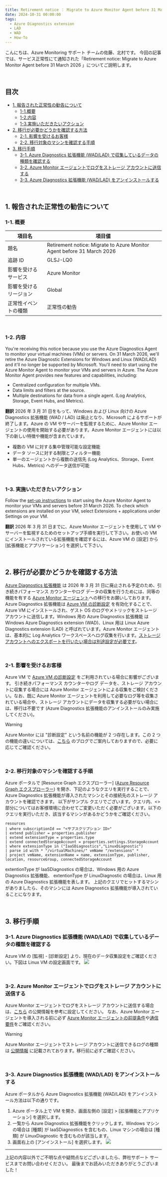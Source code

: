 ```yaml
---
title: Retirement notice ： Migrate to Azure Monitor Agent before 31 March 2026 について
date: 2024-10-31 00:00:00
tags:
  - Azure Diagnostics extension
  - LAD
  - WAD
  - How-To
---
```


こんにちは、Azure Monitoring サポート チームの佐藤、北村です。
今回の記事では、サービス正常性にて通知された「Retirement notice: Migrate to Azure Monitor Agent before 31 March 2026 」についてご説明します。

<br>

<!-- more -->
## 目次
- [1. 報告された正常性の勧告について](#1-報告された正常性の勧告について)
  - [1-1.概要](#1-1-概要)
  - [1-2.内容](#1-2-内容)
  - [1-3.実施いただきたいアクション](#1-3-実施いただきたいアクション)
- [2. 移行が必要かどうかを確認する方法](#2-移行が必要かどうかを確認する方法)
  - [2-1. 影響を受けるお客様](#2-1-影響を受けるお客様)
  - [2-2. 移行対象のマシンを確認する手順](#2-2-移行対象のマシンを確認する手順)
- [3. 移行手順](#3-移行手順)
  - [3-1. Azure Diagnostics 拡張機能 (WAD/LAD) で収集しているデータの種類を確認する](#3-1-Azure-Diagnostics-拡張機能-WAD-LAD-で収集しているデータの種類を確認する)
  - [3-2. Azure Monitor エージェントでログをストレージ アカウントに送信する](#3-2-Azure-Monitor-エージェントでログをストレージ-アカウントに送信する)
  - [3-3. Azure Diagnostics 拡張機能 (WAD/LAD) をアンインストールする](#3-3-Azure-Diagnostics-拡張機能-WAD-LAD-をアンインストールする)


<br>


## 1. 報告された正常性の勧告について
### 1-1. 概要

| 項目名 | 項目値 |
|-------------|--------------------------------------------------------------------------------------|
| 題名                 | Retirement notice: Migrate to Azure Monitor Agent before 31 March 2026 |
| 追跡 ID              | GLSJ-LQ0 |
| 影響を受けるサービス   | Azure Monitor |
| 影響を受けるリージョン | Global |
| 正常性イベントの種類   | 正常性の勧告 |

<br>

### 1-2. 内容
You're receiving this notice because you use the Azure Diagnostics Agent to monitor your virtual machines (VMs) or servers.
On 31 March 2026, we'll retire the Azure Diagnostic Extensions for Windows and Linux (WAD/LAD) and it'll no longer be supported by Microsoft. You'll need to start using the Azure Monitor Agent to monitor your VMs and servers in Azure. The Azure Monitor Agent provides new features and capabilities, including:

- Centralized configuration for multiple VMs.
- Data limits and filters at the source.
- Multiple destinations for data from a single agent. (Log Analytics, Storage, Event Hubs, and Metrics).

**翻訳**
2026 年 3 月 31 日をもって、Windows および Linux 向けの Azure Diagnostics 拡張機能 (WAD / LAD) は廃止となり、Microsoft によるサポートが終了します。Azure の VM やサーバーを監視するために、Azure Monitor エージェントの使用を開始する必要があります。Azure Monitor エージェントには以下の新しい特徴や機能が含まれています。

- 複数の VM に対する集中管理可能な設定機能
- データ ソースに対する制限とフィルター機能
- 単一のエージェントから複数の送信先 (Log Analytics、Storage、Event Hubs、Metrics) へのデータ送信が可能


<br>

### 1-3. 実施いただきたいアクション
Follow the [set-up instructions](https://learn.microsoft.com/en-us/azure/azure-monitor/agents/azure-monitor-agent-send-data-to-event-hubs-and-storage?tabs=windows%2Cwindows-1) to start using the Azure Monitor Agent to monitor your VMs and servers before 31 March 2026.
To check which extensions are installed on your VM, select Extensions + applications under Settings on your VM.

**翻訳**
2026 年 3 月 31 日までに、Azure Monitor エージェントを使用して VM やサーバーを監視するためのセットアップ手順を実行して下さい。お使いの VM にインストールされている拡張機能を確認するには、Azure VM の [設定] から [拡張機能とアプリケーション] を選択して下さい。

<br>



## 2. 移行が必要かどうかを確認する方法
[Azure Diagnostics 拡張機能](https://learn.microsoft.com/ja-jp/azure/azure-monitor/agents/diagnostics-extension-overview) は 2026 年 3 月 31 日に廃止される予定のため、引き続きパフォーマンス カウンターやログ データの収集を行うためには、同等の機能を有する [Azure Monitor エージェント](https://learn.microsoft.com/ja-jp/azure/azure-monitor/agents/azure-monitor-agent-overview)への移行をお願いしております。
Azure Diagnostics 拡張機能は [Azure VM の診断設定](https://jpazmon-integ.github.io/blog/AzureMonitorEssential/HowToDiagnosticsSettings/#2-Azure-VM-%E3%81%AE%E8%A8%BA%E6%96%AD%E8%A8%AD%E5%AE%9A) を有効化することで、Azure VM にインストールされ、ゲスト OS のログやメトリックをストレージ アカウントに送信します。Windows 用の Azure Diagnostics 拡張機能 は Windows Azure Diagnostics extension (WAD)、Linux 用は Linux Azure Diagnostics extension (LAD) と呼ばれています。Azure Monitor エージェントは、基本的に Log Analytics ワークスペースへログ収集を行います。[ストレージ アカウントへのエクスポートを行いたい場合は別途設定が必要です](https://learn.microsoft.com/ja-jp/azure/azure-monitor/agents/azure-monitor-agent-send-data-to-event-hubs-and-storage?tabs=windows%2Cwindows-1)。


<br>



### 2-1. 影響を受けるお客様
Azure VM で [Azure VM の診断設定](https://jpazmon-integ.github.io/blog/AzureMonitorEssential/HowToDiagnosticsSettings/#2-Azure-VM-%E3%81%AE%E8%A8%BA%E6%96%AD%E8%A8%AD%E5%AE%9A) をご利用されている場合に影響がございます。
引き続きパフォーマンス カウンターやログ データを、ストレージ アカウントに収集する場合には Azure Monitor エージェントによる収集をご検討ください。なお、既に Azure Monitor エージェントを利用して必要なログ等を収集されている場合や、ストレージ アカウントにデータを収集する必要がない場合には、移行は不要です (Azure Diagnostics 拡張機能のアンインストールのみ実施してください)。

> [!WARNING]
> Azure Monitor には "診断設定" という名前の機能が 2 つ存在します。この 2 つの機能の違いについては、[こちら](https://jpazmon-integ.github.io/blog/AzureMonitorEssential/HowToDiagnosticsSettings/#2-Azure-VM-%E3%81%AE%E8%A8%BA%E6%96%AD%E8%A8%AD%E5%AE%9A) のブログでご案内しておりますので、必要に応じてご確認ください。



<br>


### 2-2. 移行対象のマシンを確認する手順
Azure ポータルで [Resource Graph エクスプローラー] ([Azure Resource Graph エクスプローラー](https://learn.microsoft.com/ja-jp/azure/governance/resource-graph/first-query-portal)) を開き、下記のようなクエリを実行することで、Azure Diagnostics 拡張機能が導入されたマシンとその接続先のストレージ アカウントを確認できます。
以下がサンプル クエリでございます。クエリ内、<> 部分についてはお客様環境に合わせてご変更いただく必要がございます。以下のクエリを実行いただき、該当するマシンがあるかどうかをご確認ください。
```
resources 
| where subscriptionId == "<サブスクリプション ID>"
| extend publisher = properties.publisher
| extend extensionType = properties.type
| extend connectedStorageAccount = properties.settings.StorageAccount
| where extensionType in ("IaaSDiagnostics","LinuxDiagnostic")
| parse id with * "/virtualMachines/" vmName "/extensions" *
| project vmName, extensionName = name, extensionType, publisher, location, resourceGroup, connectedStorageAccount
```

extentionType が IaaSDiagnostics の場合は、Windows 用の Azure Diagnostics 拡張機能、
extentionType が LinuxDiagnostic の場合は、Linux 用の Azure Diagnostics 拡張機能を表します。
上記のクエリでヒットするマシンがありましたら、そのマシンには Azure Diagnostics 拡張機能が導入されていることになります。


<br>

## 3. 移行手順
### 3-1. Azure Diagnostics 拡張機能 (WAD/LAD) で収集しているデータの種類を確認する
Azure VM の [監視] - [診断設定] より、現在のデータ収集設定をご確認ください。下図は Linux VM の設定画面です。
![](./HowToMigrateToAmaFromAzureDiagnostics/image01.png)


<br>

### 3-2. Azure Monitor エージェントでログをストレージ アカウントに送信する
Azure Monitor エージェントでログをストレージ アカウントに送信する場合は、[こちら](https://learn.microsoft.com/ja-jp/azure/azure-monitor/agents/azure-monitor-agent-send-data-to-event-hubs-and-storage?tabs=windows%2Cwindows-1) の公開情報を参考に設定してください。
なお、Azure Monitor エージェントを導入される前に必ず [Azure Monitor エージェントの前提条件](https://learn.microsoft.com/ja-jp/azure/azure-monitor/agents/azure-monitor-agent-requirements)や[通信要件](https://learn.microsoft.com/ja-jp/azure/azure-monitor/agents/azure-monitor-agent-network-configuration?tabs=PowerShellWindows)をご確認ください。

> [!WARNING]
> Azure Monitor エージェントでストレージ アカウントに送信できるログの種類は [公開情報](https://learn.microsoft.com/ja-jp/azure/azure-monitor/agents/azure-monitor-agent-send-data-to-event-hubs-and-storage?tabs=windows%2Cwindows-1#migration-from-azure-diagnostic-extensions-for-linux-and-windows-ladwad) に記載されております。移行前に必ずご確認ください。


<br>

### 3-3. Azure Diagnostics 拡張機能 (WAD/LAD) をアンインストールする
Azure ポータルから Azure Diagnostics 拡張機能 (WAD/LAD) をアンインストール方法は以下の通りです。

1. Azure ポータル上で VM を開き、画面左側の [設定] > [拡張機能とアプリケーション] を選択します。
2. 一覧から Azure Diagnostics 拡張機能をクリックします。Windows マシンの場合は [種類] が IaaSDiagnostics を含むもの、Linux マシンの場合は [種類] が LinuxDiagnostic を含むものが該当します。
3. 画面右上の [アンインストール] を選択します。
![](./HowToMigrateToAmaFromAzureDiagnostics/image02.png)

-----------------
上記の内容以外でご不明な点や疑問点などございましたら、弊社サポート サービスまでお問い合わせください。
最後までお読みいただきありがとうございました！